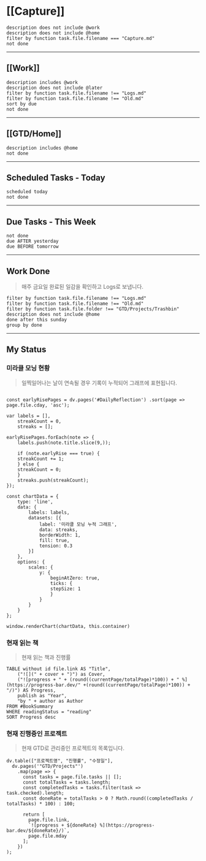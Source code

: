 
# [[Capture]] 
```tasks 
description does not include @work 
description does not include @home 
filter by function task.file.filename === "Capture.md"
not done
```
---

## [[Work]]

```tasks 
description includes @work 
description does not include @later
filter by function task.file.filename !== "Logs.md"
filter by function task.file.filename !== "Old.md"
sort by due
not done 
```
---

## [[GTD/Home]]
```tasks 
description includes @home 
not done 
```
---

## Scheduled Tasks - Today
```tasks 
scheduled today
not done 
```
---

## Due Tasks - This Week
```tasks 
not done
due AFTER yesterday
due BEFORE tomorrow
```
---

## Work Done

> 매주 금요일 완료된 일감을 확인하고 Logs로 보냅니다.

```tasks
filter by function task.file.filename !== "Logs.md"
filter by function task.file.filename !== "Old.md"
filter by function task.file.folder !== "GTD/Projects/Trashbin"
description does not include @home
done after this sunday
group by done
```
---

## My Status

### 미라클 모닝 현황
> 일찍일어나는 날이 연속될 경우 기록이 누적되어 그래프에 표현됩니다.

```dataviewjs

const earlyRisePages = dv.pages('#DailyReflection') .sort(page => page.file.cday, 'asc');

var labels = [],
	streakCount = 0,
	streaks = [];	

earlyRisePages.forEach(note => {
	labels.push(note.title.slice(9,));

	if (note.earlyRise === true) {
	streakCount += 1;
	} else {
	streakCount = 0;
	}
	streaks.push(streakCount);
});

const chartData = {
	type: 'line',
	data: {
		labels: labels,
		datasets: [{
			label: '미라클 모닝 누적 그래프',
			data: streaks,
			borderWidth: 1,
			fill: true,
			tension: 0.3
		}]	
	},
	options: {
		scales: {
			y: {
				beginAtZero: true,
				ticks: {
				stepSize: 1
				}
			}
		}
	}	
};

window.renderChart(chartData, this.container)

```

### 현재 읽는 책
> 현재 읽는 책과 진행률

```dataview 
TABLE without id file.link AS "Title", 
	("![](" + cover + ")") as Cover, 
	("![progress + " + (round((currentPage/totalPage)*100)) + " %](https://progress-bar.dev/" +(round((currentPage/totalPage)*100)) + "/)") AS Progress,
	publish as "Year", 
	"by " + author as Author 
FROM #BookSummary 
WHERE readingStatus = "reading" 
SORT Progress desc
```

### 현재 진행중인 프로젝트

> 현재 GTD로 관리중인 프로젝트의 목록입니다.
```dataviewjs
dv.table(["프로젝트명", "진행률", "수정일"],
  dv.pages('"GTD/Projects"')
    .map(page => {
      const tasks = page.file.tasks || [];
      const totalTasks = tasks.length;
      const completedTasks = tasks.filter(task => task.checked).length;
      const doneRate = totalTasks > 0 ? Math.round((completedTasks / totalTasks) * 100) : 100;

      return [
        page.file.link,
        `![progress + ${doneRate} %](https://progress-bar.dev/${doneRate}/)`,
        page.file.mday
      ];
    })
);


```

